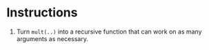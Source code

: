 # Instructions

1. Turn `mult(..)` into a recursive function that can work on as many arguments as necessary.

